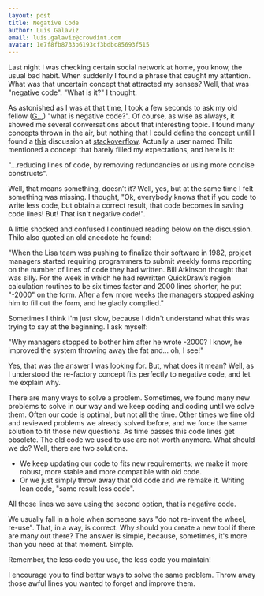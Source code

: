 ```yaml
---
layout: post
title: Negative Code
author: Luis Galaviz
email: luis.galaviz@crowdint.com
avatar: 1e7f8fb8733b6193cf3bdbc85693f515
---
```


Last night I was checking certain social network at home, you know, the usual bad habit. When suddenly I found a phrase that caught my attention. What was that uncertain concept that attracted my senses? Well, that was "negative code". "What is it?" I thought. 

As astonished as I was at that time, I took a few seconds to ask my old fellow ([G...](http://www.google.com)) "what is negative code?". Of course, as wise as always, it showed me several conversations about that interesting topic. I found many concepts thrown in the air, but nothing that I could define the concept until I found a [this](http://stackoverflow.com/questions/3800707/what-is-negative-code) discussion at [stackoverflow](http://stackoverflow.com). Actually a user named Thilo mentioned a concept that barely filled my expectations, and here is it:

  "...reducing lines of code, by removing redundancies or using more concise constructs".

Well, that means something, doesn’t it? Well, yes, but at the same time I felt something was missing. I thought, "Ok, everybody knows that if you code to write less code, but obtain a correct result, that code becomes in saving code lines! But! That isn't negative code!".

A little shocked and confused I continued reading below on the discussion. Thilo also quoted an old anecdote he found:

  "When the Lisa team was pushing to finalize their software in 1982, project managers started requiring programmers to submit weekly forms reporting on the number of lines of code they had written. Bill Atkinson thought that was silly. For the week in which he had rewritten QuickDraw’s region calculation routines to be six times faster and 2000 lines shorter, he put "-2000" on the form. After a few more weeks the managers stopped asking him to fill out the form, and he gladly complied."

Sometimes I think I'm just slow, because I didn't understand what this was trying to say at the beginning. I ask myself:

"Why managers stopped to bother him after he wrote -2000? I know, he improved the system throwing away the fat and... oh, I see!"

Yes, that was the answer I was looking for. But, what does it mean? Well, as I understood the re-factory concept fits perfectly to negative code, and let me explain why.

There are many ways to solve a problem. Sometimes, we found many new problems to solve in our way and we keep coding and coding until we solve them. Often our code is optimal, but not all the time. Other times we fine old and reviewed problems we already solved before, and we force the same solution to fit those new questions. As time passes this code lines get obsolete. The old code we used to use are not worth anymore. What should we do? Well, there are two solutions.

* We keep updating our code to fits new requirements; we make it more robust, more stable and more compatible with old code.
* Or we just simply throw away that old code and we remake it. Writing lean code, "same result less code".

All those lines we save using the second option, that is negative code.

We usually fall in a hole when someone says "do not re-invent the wheel, re-use". That, in a way, is correct. Why should you create a new tool if there are many out there? The answer is simple, because, sometimes, it's more than you need at that moment. Simple.

Remember, the less code you use, the less code you maintain!

I encourage you to find better ways to solve the same problem. Throw away those awful lines you wanted to forget and improve them.
